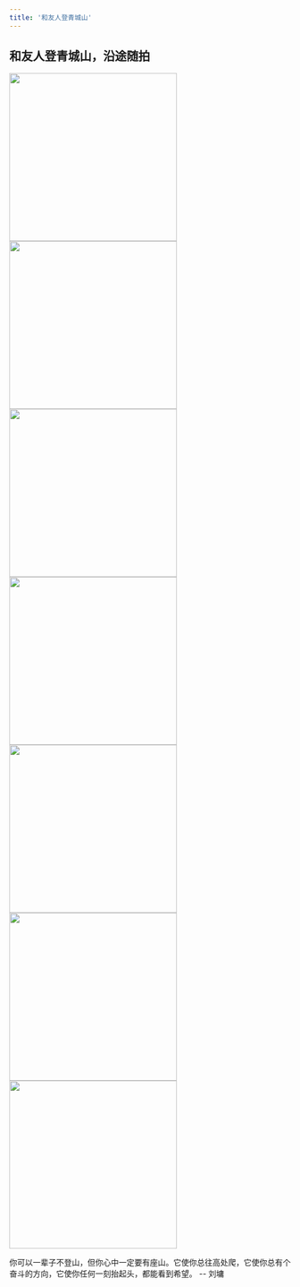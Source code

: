```yaml
---
title: '和友人登青城山'
---
```

 
## 和友人登青城山，沿途随拍

<img src="https://gitee.com/helloyuzz/sharepic/raw/master/IMG_7954.jpg" width="300px">
<img src="https://gitee.com/helloyuzz/sharepic/raw/master/IMG_7934.jpg" width="300px">
<img src="https://gitee.com/helloyuzz/sharepic/raw/master/IMG_7935.jpg" width="300px">
<img src="https://gitee.com/helloyuzz/sharepic/raw/master/IMG_7936.jpg" width="300px">
<img src="https://gitee.com/helloyuzz/sharepic/raw/master/IMG_7938.jpg" width="300px">
<img src="https://gitee.com/helloyuzz/sharepic/raw/master/IMG_7939.jpg" width="300px">
<img src="https://gitee.com/helloyuzz/sharepic/raw/master/IMG_7940.jpg" width="300px">


你可以一辈子不登山，但你心中一定要有座山。它使你总往高处爬，它使你总有个奋斗的方向，它使你任何一刻抬起头，都能看到希望。
-- 刘墉